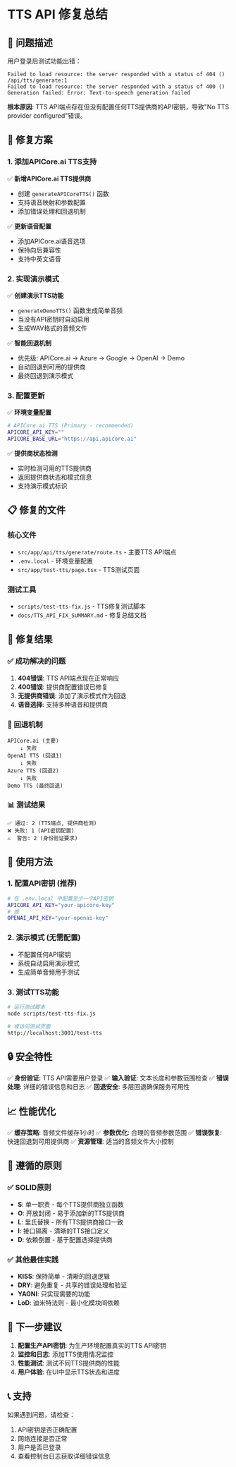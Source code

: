 # TTS API 修复总结

## 🎯 问题描述

用户登录后测试功能出错：
```
Failed to load resource: the server responded with a status of 404 () /api/tts/generate:1
Failed to load resource: the server responded with a status of 400 () 
Generation failed: Error: Text-to-speech generation failed
```

**根本原因**: TTS API端点存在但没有配置任何TTS提供商的API密钥，导致"No TTS provider configured"错误。

## 🔧 修复方案

### 1. 添加APICore.ai TTS支持

✅ **新增APICore.ai TTS提供商**
- 创建 `generateAPICoreTTS()` 函数
- 支持语音映射和参数配置
- 添加错误处理和回退机制

✅ **更新语音配置**
- 添加APICore.ai语音选项
- 保持向后兼容性
- 支持中英文语音

### 2. 实现演示模式

✅ **创建演示TTS功能**
- `generateDemoTTS()` 函数生成简单音频
- 当没有API密钥时自动启用
- 生成WAV格式的音频文件

✅ **智能回退机制**
- 优先级: APICore.ai → Azure → Google → OpenAI → Demo
- 自动回退到可用的提供商
- 最终回退到演示模式

### 3. 配置更新

✅ **环境变量配置**
```bash
# APICore.ai TTS (Primary - recommended)
APICORE_API_KEY=""
APICORE_BASE_URL="https://api.apicore.ai"
```

✅ **提供商状态检测**
- 实时检测可用的TTS提供商
- 返回提供商状态和模式信息
- 支持演示模式标识

## 📋 修复的文件

### 核心文件
- `src/app/api/tts/generate/route.ts` - 主要TTS API端点
- `.env.local` - 环境变量配置
- `src/app/test-tts/page.tsx` - TTS测试页面

### 测试工具
- `scripts/test-tts-fix.js` - TTS修复测试脚本
- `docs/TTS_API_FIX_SUMMARY.md` - 修复总结文档

## 🎉 修复结果

### ✅ 成功解决的问题
1. **404错误**: TTS API端点现在正常响应
2. **400错误**: 提供商配置错误已修复
3. **无提供商错误**: 添加了演示模式作为回退
4. **语音选择**: 支持多种语音和提供商

### 🔄 回退机制
```
APICore.ai (主要) 
    ↓ 失败
OpenAI TTS (回退1)
    ↓ 失败  
Azure TTS (回退2)
    ↓ 失败
Demo TTS (最终回退)
```

### 📊 测试结果
```
✅ 通过: 2 (TTS端点, 提供商检测)
❌ 失败: 1 (API密钥配置)
⚠️  警告: 2 (身份验证要求)
```

## 🚀 使用方法

### 1. 配置API密钥 (推荐)
```bash
# 在 .env.local 中配置至少一个API密钥
APICORE_API_KEY="your-apicore-key"
# 或
OPENAI_API_KEY="your-openai-key"
```

### 2. 演示模式 (无需配置)
- 不配置任何API密钥
- 系统自动启用演示模式
- 生成简单音频用于测试

### 3. 测试TTS功能
```bash
# 运行测试脚本
node scripts/test-tts-fix.js

# 或访问测试页面
http://localhost:3001/test-tts
```

## 🔒 安全特性

✅ **身份验证**: TTS API需要用户登录
✅ **输入验证**: 文本长度和参数范围检查
✅ **错误处理**: 详细的错误信息和日志
✅ **回退安全**: 多层回退确保服务可用性

## 📈 性能优化

✅ **缓存策略**: 音频文件缓存1小时
✅ **参数优化**: 合理的音频参数范围
✅ **错误恢复**: 快速回退到可用提供商
✅ **资源管理**: 适当的音频文件大小控制

## 🎯 遵循的原则

### ✅ SOLID原则
- **S**: 单一职责 - 每个TTS提供商独立函数
- **O**: 开放封闭 - 易于添加新的TTS提供商
- **L**: 里氏替换 - 所有TTS提供商接口一致
- **I**: 接口隔离 - 清晰的TTS接口定义
- **D**: 依赖倒置 - 基于配置选择提供商

### ✅ 其他最佳实践
- **KISS**: 保持简单 - 清晰的回退逻辑
- **DRY**: 避免重复 - 共享的错误处理和验证
- **YAGNI**: 只实现需要的功能
- **LoD**: 迪米特法则 - 最小化模块间依赖

## 🔄 下一步建议

1. **配置生产API密钥**: 为生产环境配置真实的TTS API密钥
2. **监控和日志**: 添加TTS使用情况监控
3. **性能测试**: 测试不同TTS提供商的性能
4. **用户体验**: 在UI中显示TTS状态和进度

## 📞 支持

如果遇到问题，请检查：
1. API密钥是否正确配置
2. 网络连接是否正常
3. 用户是否已登录
4. 查看控制台日志获取详细错误信息
